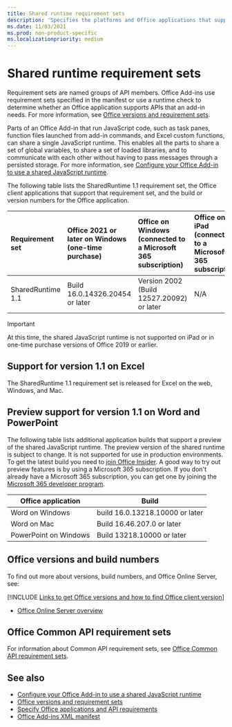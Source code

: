 ```yaml
---
title: Shared runtime requirement sets
description: 'Specifies the platforms and Office applications that support the SharedRuntime APIs.'
ms.date: 11/03/2021
ms.prod: non-product-specific
ms.localizationpriority: medium
---
```


# Shared runtime requirement sets

Requirement sets are named groups of API members. Office Add-ins use requirement sets specified in the manifest or use a runtime check to determine whether an Office application supports APIs that an add-in needs. For more information, see [Office versions and requirement sets](../../develop/office-versions-and-requirement-sets.md).

Parts of an Office Add-in that run JavaScript code, such as task panes, function files launched from add-in commands, and Excel custom functions, can share a single JavaScript runtime. This enables all the parts to share a set of global variables, to share a set of loaded libraries, and to communicate with each other without having to pass messages through a persisted storage. For more information, see [Configure your Office Add-in to use a shared JavaScript runtime](../../develop/configure-your-add-in-to-use-a-shared-runtime.md).

The following table lists the SharedRuntime 1.1 requirement set, the Office client applications that support that requirement set, and the build or version numbers for the Office application.

| Requirement set | Office 2021 or later on Windows<br>(one-time purchase) | Office on Windows<br>(connected to a Microsoft 365 subscription) | Office on iPad<br>(connected to a Microsoft 365 subscription) | Office on Mac<br>(connected to a Microsoft 365 subscription) | Office on the web | Office Online Server |
|:-----|:-----|:-----|:-----|:-----|:-----|:-----|
| SharedRuntime 1.1  | Build 16.0.14326.20454 or later | Version 2002 (Build 12527.20092) or later | N/A | 16.35 or later | February 2020 | N/A |

> [!IMPORTANT]
> At this time, the shared JavaScript runtime is not supported on iPad or in one-time purchase versions of Office 2019 or earlier.

## Support for version 1.1 on Excel

The SharedRuntime 1.1 requirement set is released for Excel on the web, Windows, and Mac.

## Preview support for version 1.1 on Word and PowerPoint

The following table lists additional application builds that support a preview of the shared JavaScript runtime. The preview version of the shared runtime is subject to change. It is not supported for use in production environments. To get the latest build you need to [join Office Insider](https://insider.office.com/join). A good way to try out preview features is by using a Microsoft 365 subscription. If you don't already have a Microsoft 365 subscription, you can get one by joining the [Microsoft 365 developer program](https://developer.microsoft.com/office/dev-program).

|Office application |Build |
|-------------------|------|
|Word on Windows |build 16.0.13218.10000 or later |
|Word on Mac |Build 16.46.207.0 or later |
|PowerPoint on Windows |Build 13218.10000 or later |

## Office versions and build numbers

To find out more about versions, build numbers, and Office Online Server, see:

[!INCLUDE [Links to get Office versions and how to find Office client version](../../includes/links-get-office-versions-builds.md)]
- [Office Online Server overview](/officeonlineserver/office-online-server-overview)

## Office Common API requirement sets

For information about Common API requirement sets, see [Office Common API requirement sets](office-add-in-requirement-sets.md).

## See also

- [Configure your Office Add-in to use a shared JavaScript runtime](../../develop/configure-your-add-in-to-use-a-shared-runtime.md)
- [Office versions and requirement sets](../../develop/office-versions-and-requirement-sets.md)
- [Specify Office applications and API requirements](../../develop/specify-office-hosts-and-api-requirements.md)
- [Office Add-ins XML manifest](../../develop/add-in-manifests.md)

